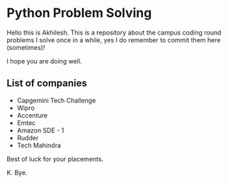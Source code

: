 # Python Problem Solving
Hello this is Akhilesh.
This is a repository about the campus coding round problems I solve once in a while, yes I do remember to commit them here (sometimes)! 

I hope you are doing well.

## List of companies
* Capgemini Tech Challenge
* Wipro
* Accenture
* Emtec
* Amazon SDE - 1
* Rudder
* Tech Mahindra

Best of luck for your placements.

K. Bye.